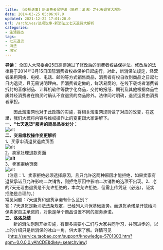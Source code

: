 ```yaml
---
title: 【谈规说事】新消费者保护法（简称：消法）之七天退货大解析
date: 2014-03-25 05:06:07.0
updated: 2021-12-22 17:01:20.0
url: /archives/谈规说事-新消法之七天退货大解析
categories: 
- 生活百态
tags: 
- 七天退货
- 消法
- 淘宝
---
```


<strong>导读：</strong> 全国人大常委会25日高票通过了修改后的消费者权益保护法。修改后的法律将于2014年3月15日国际消费者权益保护日起施行。对此，新消保法规定，经营者采用网络、电视、电话、邮购等方式销售商品，消费者有权自收到商品之日起七日内退货，且无需说明理由。但消费者定做的，鲜活易腐的，在线下载或者消费者拆封的音像制品、计算机软件等数字化商品，交付的报纸、期刊及其他根据商品性质并经消费者在购买时确认不宜退货的商品除外。法律同时明确，退货运费由消费者承担。
<div>       因此淘宝网也对于此政策的实施，将相关淘宝网规则做了对应的改变，在这里，我们大概将内容与维权操作上的变更跟大家讲解下。</div>
<div><strong>一、“七天退货”服务的商品品类划分：</strong></div>
<div><img alt="alt" src="http://img.taobaocdn.com/bao/album/T1DKCfFtxdXXb1upjX" /></div>
<div><strong>二、交易维权操作变更解析</strong></div>
<div><strong></strong>1、买家申请退货退款页面</div>
<div><img alt="alt" src="http://img.taobaocdn.com/bao/album/T1C0mGFu0fXXb1upjX" /></div>
<div>2、卖家处理退款页面</div>
<div><strong><img alt="alt" src="http://img.taobaocdn.com/bao/album/T1BXaxFAhfXXb1upjX" /></strong></div>
<div>3、卖家拒绝页面</div>
<div><img alt="alt" src="http://img.taobaocdn.com/bao/album/T1GtFRFB0oXXb1upjX" /></div>
<div>（注意：1、卖家拒绝必须选择原因，且只允许这两种原因才能拒绝，如果卖家有退货承诺且允许影响二次销售，则拒绝原因中影响二次销售的选项不出现。2、老的7天无理由退货是不允许拒绝的，本次允许拒绝，但需上传凭证（必选），证实拒绝是合理的。）</div>
<div>常见问题：7天退货和退货承诺有什么区别？</div>
<div>答：7天退货是新消法法条规定，已经列入消保基础服务。而退货承诺是开放给消保卖家自主承诺的，对象是单个商品设置不同的服务承诺。</div>
<div><strong>三、洛洛总结</strong></div>
<div>       新的消法刚刚开始实施，有很多需要小二们与大家共同学习，共同进步的，以上的介绍只是新消保的冰山一角，供大家了解。详情可见（<a href="http://service.taobao.com/support/knowledge-5701303.htm?spm=0.0.0.0.yAhCDE&amp;dkey=searchview" target="_self">http://service.taobao.com/support/knowledge-5701303.htm?spm=0.0.0.0.yAhCDE&amp;dkey=searchview</a>）</div>